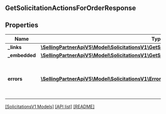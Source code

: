 ## GetSolicitationActionsForOrderResponse

## Properties

Name | Type | Description | Notes
------------ | ------------- | ------------- | -------------
**_links** | [**\SellingPartnerApiV5\Model\SolicitationsV1\GetSolicitationActionsForOrderResponseLinks**](GetSolicitationActionsForOrderResponseLinks.md) |  | [optional]
**_embedded** | [**\SellingPartnerApiV5\Model\SolicitationsV1\GetSolicitationActionsForOrderResponseEmbedded**](GetSolicitationActionsForOrderResponseEmbedded.md) |  | [optional]
**errors** | [**\SellingPartnerApiV5\Model\SolicitationsV1\Error[]**](Error.md) | A list of error responses returned when a request is unsuccessful. | [optional]

[[SolicitationsV1 Models]](../) [[API list]](../../Api) [[README]](../../../README.md)
